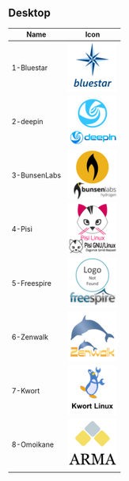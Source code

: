 ## Desktop
Name|Icon
--|--
1-Bluestar|<img src="1-Bluestar.png" width="100px">
2-deepin|<img src="2-deepin.png" width="100px">
3-BunsenLabs|<img src="3-BunsenLabs.png" width="100px">
4-Pisi|<img src="4-Pisi.png" width="100px">
5-Freespire|<img src="5-Freespire.png" width="100px">
6-Zenwalk|<img src="6-Zenwalk.png" width="100px">
7-Kwort|<img src="7-Kwort.png" width="100px">
8-Omoikane|<img src="8-Omoikane.png" width="100px">
